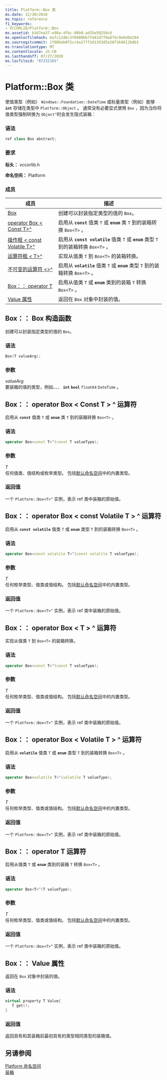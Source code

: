 ```yaml
---
title: Platform::Box 类
ms.date: 12/30/2016
ms.topic: reference
f1_keywords:
- VCCORLIB/Platform::Box
ms.assetid: b3d7ea37-e98a-4fbc-80b0-ad35e50250c6
ms.openlocfilehash: 6afc12dbc3f6980bb7fd42d7f0a8fdc9e6d0e284
ms.sourcegitcommit: 1f009ab0f2cc4a177f2d1353d5a38f164612bdb1
ms.translationtype: MT
ms.contentlocale: zh-CN
ms.lasthandoff: 07/27/2020
ms.locfileid: "87232165"
---
```

# <a name="platformbox-class"></a>Platform::Box 类

使值类型（例如） `Windows::Foundation::DateTime` 或标量类型（例如）能够 **`int`** 存储在类型中 `Platform::Object` 。 通常没有必要显式使用 `Box` ，因为当你将值类型强制转换为 `Object^`时会发生隐式装箱：

### <a name="syntax"></a>语法

```cpp
ref class Box abstract;
```

### <a name="requirements"></a>要求

**标头：** vccorlib.h

**命名空间：** Platform

### <a name="members"></a>成员

|成员|描述|
|------------|-----------------|
|[Box](#ctor) | 创建可以封装指定类型的值的 `Box`。 |
|[operator Box &lt; Const T&gt;^](#box-const-t) | 启用从 **`const`** 值类 `T` 或 **`enum`** 类 `T` 到的装箱转换 `Box<T>` 。 |
|[操作框 &lt; const Volatile T&gt;^](#box-const-volatile-t) | 启用从 **`const volatile`** 值类 `T` 或 **`enum`** 类型 `T` 到的装箱转换 `Box<T>` 。 |
|[运算符框 &lt; T&gt;^](#box-t) | 实现从值类 `T` 到 `Box<T>` 的装箱转换。 |
|[不可变的运算符 &lt;&gt;^](#box-volatile-t) | 启用从 **`volatile`** 值类 `T` 或 **`enum`** 类型 `T` 到的装箱转换 `Box<T>` 。 |
|[Box：： operator T](#t) | 启用从值类 `T` 或 **`enum`** 类到的装箱 `T` 转换 `Box<T>` 。 |
|[Value 属性](#value) | 返回在 `Box` 对象中封装的值。 |

## <a name="boxbox-constructor"></a><a name="ctor"></a>Box：： Box 构造函数

创建可以封装指定类型的值的 `Box`。

### <a name="syntax"></a>语法

```cpp
Box(T valueArg);
```

### <a name="parameters"></a>参数

*valueArg*<br/>
要装箱的值的类型，例如、、、 **`int`** **`bool`** `float64` `DateTime` 。

## <a name="boxoperator-boxltconst-tgt-operator"></a><a name="box-const-t"></a>Box：： operator Box &lt; Const T &gt; ^ 运算符

启用从 **`const`** 值类 `T` 或 **`enum`** 类 `T` 到的装箱转换 `Box<T>` 。

### <a name="syntax"></a>语法

```cpp
operator Box<const T>^(const T valueType);
```

### <a name="parameters"></a>参数

*T*<br/>
任何值类、值结构或枚举类型。 包括[默认命名空间](../cppcx/default-namespace.md)中的内置类型。

### <a name="return-value"></a>返回值

一个 `Platform::Box<T>^` 实例，表示 ref 类中装箱的原始值。

## <a name="boxoperator-boxltconst-volatile-tgt-operator"></a><a name="box-const-volatile-t"></a>Box：： operator Box &lt; const Volatile T &gt; ^ 运算符

启用从 **`const volatile`** 值类 `T` 或 **`enum`** 类型 `T` 到的装箱转换 `Box<T>` 。

### <a name="syntax"></a>语法

```cpp
operator Box<const volatile T>^(const volatile T valueType);
```

### <a name="parameters"></a>参数

*T*<br/>
任何枚举类型、值类或值结构。 包括[默认命名空间](../cppcx/default-namespace.md)中的内置类型。

### <a name="return-value"></a>返回值

一个 `Platform::Box<T>^` 实例，表示 ref 类中装箱的原始值。

## <a name="boxoperator-boxlttgt-operator"></a><a name="box-t"></a>Box：： operator Box &lt; T &gt; ^ 运算符

实现从值类 `T` 到 `Box<T>` 的装箱转换。

### <a name="syntax"></a>语法

```cpp
operator Box<const T>^(const T valueType);
```

### <a name="parameters"></a>参数

*T*<br/>
任何枚举类型、值类或值结构。 包括[默认命名空间](../cppcx/default-namespace.md)中的内置类型。

### <a name="return-value"></a>返回值

一个 `Platform::Box<T>^` 实例，表示 ref 类中装箱的原始值。

## <a name="boxoperator-boxltvolatile-tgt-operator"></a><a name="box-volatile-t"></a>Box：： operator Box &lt; Volatile T &gt; ^ 运算符

启用从 **`volatile`** 值类 `T` 或 **`enum`** 类型 `T` 到的装箱转换 `Box<T>` 。

### <a name="syntax"></a>语法

```cpp
operator Box<volatile T>^(volatile T valueType);
```

### <a name="parameters"></a>参数

*T*<br/>
任何枚举类型、值类或值结构。 包括[默认命名空间](../cppcx/default-namespace.md)中的内置类型。

### <a name="return-value"></a>返回值

一个 `Platform::Box<T>^` 实例，表示 ref 类中装箱的原始值。

## <a name="boxoperator-t-operator"></a><a name="t"></a>Box：： operator T 运算符

启用从值类 `T` 或 **`enum`** 类到的装箱 `T` 转换 `Box<T>` 。

### <a name="syntax"></a>语法

```cpp
operator Box<T>^(T valueType);
```

### <a name="parameters"></a>参数

*T*<br/>
任何枚举类型、值类或值结构。 包括[默认命名空间](../cppcx/default-namespace.md)中的内置类型。

### <a name="return-value"></a>返回值

一个 `Platform::Box<T>^` 实例，表示 ref 类中装箱的原始值。

## <a name="boxvalue-property"></a><a name="value"></a>Box：： Value 属性

返回在 `Box` 对象中封装的值。

### <a name="syntax"></a>语法

```cpp
virtual property T Value{
   T get();
}
```

### <a name="return-value"></a>返回值

返回具有和其装箱前最初具有的类型相同类型的装箱值。

## <a name="see-also"></a>另请参阅

[Platform 命名空间](../cppcx/platform-namespace-c-cx.md)<br/>
[装箱](../cppcx/boxing-c-cx.md)
